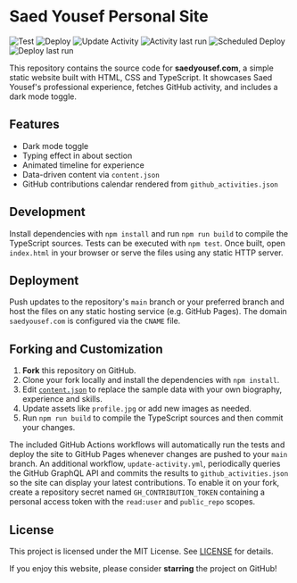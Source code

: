 # Saed Yousef Personal Site

![Test](https://github.com/saedyousef/saedyousef.com/actions/workflows/test.yml/badge.svg)
![Deploy](https://github.com/saedyousef/saedyousef.com/actions/workflows/compile.yml/badge.svg)
![Update Activity](https://github.com/saedyousef/saedyousef.com/actions/workflows/update-activity.yml/badge.svg)
![Activity last run](https://img.shields.io/github/actions/workflow/run-date/saedyousef/saedyousef.com/update-activity.yml?label=activity%20last%20run)
![Scheduled Deploy](https://github.com/saedyousef/saedyousef.com/actions/workflows/scheduled-deploy.yml/badge.svg)
![Deploy last run](https://img.shields.io/github/actions/workflow/run-date/saedyousef/saedyousef.com/scheduled-deploy.yml?label=deploy%20last%20run)

This repository contains the source code for **saedyousef.com**, a simple static website built with HTML, CSS and TypeScript.  It showcases Saed Yousef's professional experience, fetches GitHub activity, and includes a dark mode toggle.

## Features
- Dark mode toggle
- Typing effect in about section
- Animated timeline for experience
- Data-driven content via `content.json`
- GitHub contributions calendar rendered from `github_activities.json`


## Development

Install dependencies with `npm install` and run `npm run build` to compile the TypeScript sources. Tests can be executed with `npm test`. Once built, open `index.html` in your browser or serve the files using any static HTTP server.

## Deployment

Push updates to the repository's `main` branch or your preferred branch and host the files on any static hosting service (e.g. GitHub Pages). The domain `saedyousef.com` is configured via the `CNAME` file.

## Forking and Customization

1. **Fork** this repository on GitHub.
2. Clone your fork locally and install the dependencies with `npm install`.
3. Edit [`content.json`](content.json) to replace the sample data with your own biography, experience and skills.
4. Update assets like `profile.jpg` or add new images as needed.
5. Run `npm run build` to compile the TypeScript sources and then commit your changes.

The included GitHub Actions workflows will automatically run the tests and deploy the site to GitHub Pages whenever changes are pushed to your `main` branch.
An additional workflow, `update-activity.yml`, periodically queries the GitHub GraphQL API and commits the results to `github_activities.json` so the site can display your latest contributions.
To enable it on your fork, create a repository secret named `GH_CONTRIBUTION_TOKEN` containing a personal access token with the `read:user` and `public_repo` scopes.

## License

This project is licensed under the MIT License. See [LICENSE](LICENSE) for details.

If you enjoy this website, please consider **starring** the project on GitHub!
